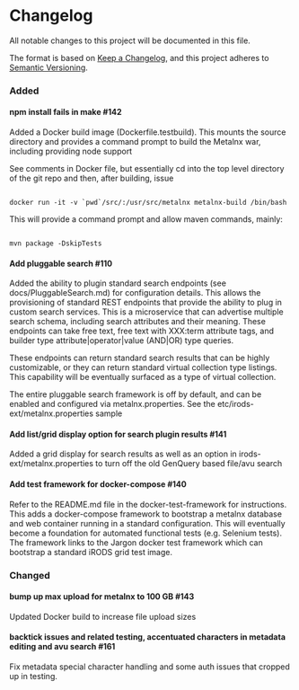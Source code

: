 # Changelog
All notable changes to this project will be documented in this file.

The format is based on [Keep a Changelog](https://keepachangelog.com/en/1.0.0/),
and this project adheres to [Semantic Versioning](https://semver.org/spec/v2.0.0.html).

### Added

#### npm install fails in make #142

Added a Docker build image (Dockerfile.testbuild). This mounts the source directory and provides a command prompt to build the Metalnx war, including providing node support

See comments in Docker file, but essentially cd into the top level directory of the git repo and then, after building,  issue

```

docker run -it -v `pwd`/src/:/usr/src/metalnx metalnx-build /bin/bash

```

This will provide a command prompt and allow maven commands, mainly:

```

mvn package -DskipTests

```


#### Add pluggable search #110

Added the ability to plugin standard search endpoints (see docs/PluggableSearch.md) for configuration details. This allows the provisioning of standard
REST endpoints that provide the ability to plug in custom search services. This is a microservice that can advertise multiple search schema, including search attributes and their meaning. These endpoints can take free text, free text with XXX:term attribute tags, and builder type attribute|operator|value (AND|OR) type queries.

These endpoints can return standard search results that can be highly customizable, or they can return standard virtual collection type listings. This capability will be eventually surfaced as a type of virtual collection.

The entire pluggable search framework is off by default, and can be enabled and configured via metalnx.properties. See the etc/irods-ext/metalnx.properties sample

#### Add list/grid display option for search plugin results #141

Added a grid display for search results as well as an option in irods-ext/metalnx.properties to turn off the old GenQuery based file/avu search 


#### Add test framework for docker-compose #140

Refer to the README.md file in the docker-test-framework for instructions. This adds a docker-compose framework to bootstrap a metalnx database and web container running in a standard configuration. This will eventually become a foundation for automated functional tests (e.g. Selenium tests). The framework links to the Jargon docker test framework which can bootstrap a standard iRODS grid test image.

### Changed

#### bump up max upload for metalnx to 100 GB #143

Updated Docker build to increase file upload sizes

#### backtick issues and related testing, accentuated characters in metadata editing and avu search #161

Fix metadata special character handling and some auth issues that cropped up in testing.

